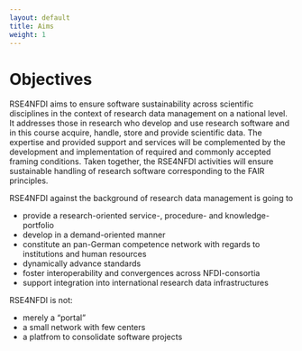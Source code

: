 ```yaml
---
layout: default
title: Aims
weight: 1
---        
```


# Objectives

RSE4NFDI aims to ensure software sustainability across scientific disciplines in the context of research data management on a national level. It addresses those in research who develop and use research software and in this course acquire, handle, store and provide scientific data. The expertise and provided support and services will be complemented by the development and implementation of required and commonly accepted framing conditions. Taken together, the RSE4NFDI activities will ensure sustainable handling of research software corresponding to the FAIR principles.

RSE4NFDI against the background of research data management is going to

* provide a research-oriented service-, procedure- and knowledge-portfolio 
* develop in a demand-oriented manner
* constitute an pan-German competence network with regards to institutions and human resources
* dynamically advance standards
* foster interoperability and convergences across NFDI-consortia
* support integration into international research data infrastructures

RSE4NFDI is not:

*	merely a “portal”
* a small network with few centers
* a platfrom to consolidate software projects
